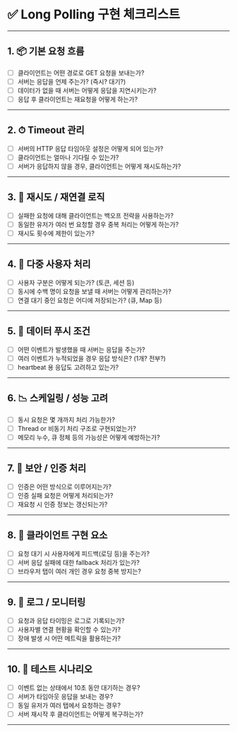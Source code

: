 # ✅ Long Polling 구현 체크리스트

---

## 1. 📦 기본 요청 흐름

- [ ] 클라이언트는 어떤 경로로 GET 요청을 보내는가?  
- [ ] 서버는 응답을 언제 주는가? (즉시? 대기?)  
- [ ] 데이터가 없을 때 서버는 어떻게 응답을 지연시키는가?  
- [ ] 응답 후 클라이언트는 재요청을 어떻게 하는가?  

---

## 2. ⏱ Timeout 관리

- [ ] 서버의 HTTP 응답 타임아웃 설정은 어떻게 되어 있는가?  
- [ ] 클라이언트는 얼마나 기다릴 수 있는가?  
- [ ] 서버가 응답하지 않을 경우, 클라이언트는 어떻게 재시도하는가?  

---

## 3. 🔁 재시도 / 재연결 로직

- [ ] 실패한 요청에 대해 클라이언트는 백오프 전략을 사용하는가?  
- [ ] 동일한 유저가 여러 번 요청할 경우 중복 처리는 어떻게 하는가?  
- [ ] 재시도 횟수에 제한이 있는가?  

---

## 4. 👥 다중 사용자 처리

- [ ] 사용자 구분은 어떻게 되는가? (토큰, 세션 등)  
- [ ] 동시에 수백 명이 요청을 보낼 때 서버는 어떻게 관리하는가?  
- [ ] 연결 대기 중인 요청은 어디에 저장되는가? (큐, Map 등)  

---

## 5. 🧠 데이터 푸시 조건

- [ ] 어떤 이벤트가 발생했을 때 서버는 응답을 주는가?  
- [ ] 여러 이벤트가 누적되었을 경우 응답 방식은? (1개? 전부?)  
- [ ] heartbeat 용 응답도 고려하고 있는가?  

---

## 6. 📉 스케일링 / 성능 고려

- [ ] 동시 요청은 몇 개까지 처리 가능한가?  
- [ ] Thread or 비동기 처리 구조로 구현되었는가?  
- [ ] 메모리 누수, 큐 정체 등의 가능성은 어떻게 예방하는가?  

---

## 7. 🔐 보안 / 인증 처리

- [ ] 인증은 어떤 방식으로 이루어지는가?  
- [ ] 인증 실패 요청은 어떻게 처리되는가?  
- [ ] 재요청 시 인증 정보는 갱신되는가?  

---

## 8. 📲 클라이언트 구현 요소

- [ ] 요청 대기 시 사용자에게 피드백(로딩 등)을 주는가?  
- [ ] 서버 응답 실패에 대한 fallback 처리가 있는가?  
- [ ] 브라우저 탭이 여러 개인 경우 요청 중복 방지는?  

---

## 9. 📄 로그 / 모니터링

- [ ] 요청과 응답 타이밍은 로그로 기록되는가?  
- [ ] 사용자별 연결 현황을 확인할 수 있는가?  
- [ ] 장애 발생 시 어떤 메트릭을 활용하는가?  

---

## 10. 🧪 테스트 시나리오

- [ ] 이벤트 없는 상태에서 10초 동안 대기하는 경우?  
- [ ] 서버가 타임아웃 응답을 보내는 경우?  
- [ ] 동일 유저가 여러 탭에서 요청하는 경우?  
- [ ] 서버 재시작 후 클라이언트는 어떻게 복구하는가?  

---
